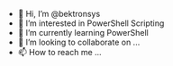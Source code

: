 - 👋 Hi, I’m @bektronsys
- 👀 I’m interested in PowerShell Scripting
- 🌱 I’m currently learning PowerShell
- 💞️ I’m looking to collaborate on ...
- 📫 How to reach me ...

<!---
bektronsys/bektronsys is a ✨ special ✨ repository because its `README.md` (this file) appears on your GitHub profile.
You can click the Preview link to take a look at your changes.
--->
